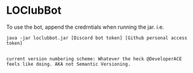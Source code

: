 # LOClubBot
To use the bot, append the credrntials when running the jar.
i.e.
```
java -jar loclubbot.jar [Discord bot token] [Github personal access token]


current version numbering scheme: Whatever the heck @DeveloperACE feels like doing. AKA not Semantic Versioning.
